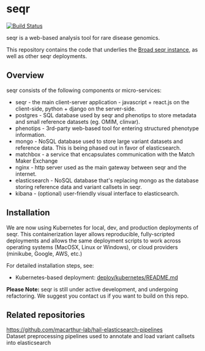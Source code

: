 
seqr 
====
[![Build Status](https://travis-ci.org/macarthur-lab/seqr.svg?branch=master)](https://travis-ci.org/macarthur-lab/seqr)

seqr is a web-based analysis tool for rare disease genomics.

This repository contains the code that underlies the [Broad seqr instance](http://seqr.broadinstitute.org), as well as other seqr deployments.

## Overview

seqr consists of the following components or micro-services:
- seqr - the main client-server application - javascript + react.js on the client-side, python + django on the server-side.
- postgres - SQL database used by seqr and phenotips to store metadata and small reference datasets (eg. OMIM, clinvar).
- phenotips - 3rd-party web-based tool for entering structured phenotype information.
- mongo - NoSQL database used to store large variant datasets and reference data. This is being phased out in favor of elasticsearch.
- matchbox - a service that encapsulates communication with the Match Maker Exchange
- nginx - http server used as the main gateway between seqr and the internet.
- elasticsearch - NoSQL database that's replacing mongo as the database storing reference data and variant callsets in seqr.
- kibana - (optional) user-friendly visual interface to elasticsearch.


## Installation

We are now using Kubernetes for local, dev, and production deployments of seqr. This containerization layer allows reproducible, fully-scripted deployments and allows the same deployment scripts to work across operating systems (MacOSX, Linux or Windows), or cloud providers (minikube, Google, AWS, etc.)

For detailed installation steps, see:
* Kubernetes-based deployment: [deploy/kubernetes/README.md](deploy/kubernetes/README.md)

**Please Note:** seqr is still under active development, and undergoing refactoring. We suggest you contact us if you want to build on this repo.


## Related repositories

https://github.com/macarthur-lab/hail-elasticsearch-pipelines  
Dataset preprocessing pipelines used to annotate and load variant callsets into elasticsearch
